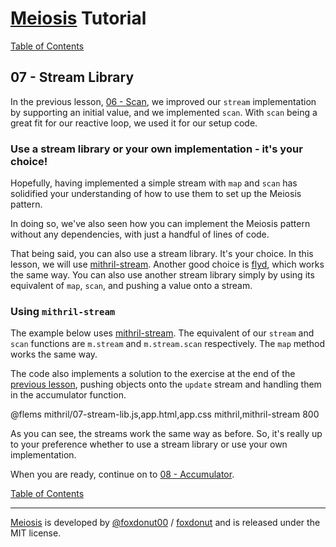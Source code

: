 # [Meiosis](https://meiosis.js.org) Tutorial

[Table of Contents](toc.html)

## 07 - Stream Library

In the previous lesson, [06 - Scan](06-scan-mithril.html), we improved our `stream` implementation
by supporting an initial value, and we implemented `scan`. With `scan` being a great fit for our
reactive loop, we used it for our setup code.

### Use a stream library or your own implementation - it's your choice!

Hopefully, having implemented a simple stream with `map` and `scan` has solidified your
understanding of how to use them to set up the Meiosis pattern.

In doing so, we've also seen how you can implement the Meiosis pattern without any dependencies,
with just a handful of lines of code.

That being said, you can also use a stream library. It's your choice. In this lesson, we will
use [mithril-stream](https://mithril.js.org/stream.html). Another good choice is
[flyd](https://github.com/paldepind/flyd), which works the same way. You can also use another
stream library simply by using its equivalent of `map`, `scan`, and pushing a value onto a
stream.

### Using `mithril-stream`

The example below uses [mithril-stream](https://mithril.js.org/stream.html). The equivalent
of our `stream` and `scan` functions are `m.stream` and `m.stream.scan` respectively. The `map`
method works the same way.

The code also implements a solution to the exercise at the end of the
[previous lesson](06-scan-mithril.html), pushing objects onto the `update` stream and handling
them in the accumulator function.

@flems mithril/07-stream-lib.js,app.html,app.css mithril,mithril-stream 800

As you can see, the streams work the same way as before. So, it's really up to your preference
whether to use a stream library or use your own implementation.

When you are ready, continue on to [08 - Accumulator](08-accumulator-mithril.html).

[Table of Contents](toc.html)

-----

[Meiosis](https://meiosis.js.org) is developed by [@foxdonut00](http://twitter.com/foxdonut00) / [foxdonut](https://github.com/foxdonut) and is released under the MIT license.
